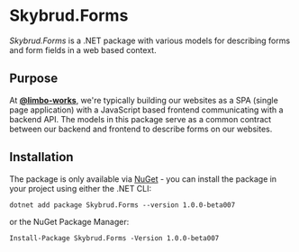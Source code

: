 # Skybrud.Forms

*Skybrud.Forms* is a .NET package with various models for describing forms and form fields in a web based context.

## Purpose

At [**@limbo-works**](https://github.com/limbo-works), we're typically building our websites as a SPA (single page application) with a JavaScript based frontend communicating with a backend API. The models in this package serve as a common contract between our backend and frontend to describe forms on our websites.

## Installation

The package is only available via [NuGet](https://www.nuget.org/packages/Skybrud.Forms/1.0.0-beta007) - you can install the package in your project using either the .NET CLI:

```
dotnet add package Skybrud.Forms --version 1.0.0-beta007
```

or the NuGet Package Manager:

```
Install-Package Skybrud.Forms -Version 1.0.0-beta007
```
